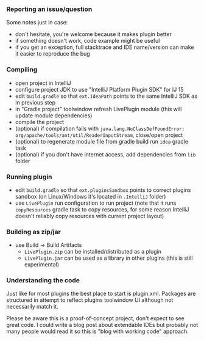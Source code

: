 ### Reporting an issue/question
Some notes just in case:
 - don't hesitate, you're welcome because it makes plugin better
 - if something doesn't work, code example might be useful 
 - if you get an exception, full stacktrace and IDE name/version can make it easier to reproduce the bug  


### Compiling
 - open project in IntelliJ
 - configure project JDK to use "IntelliJ Platform Plugin SDK" for IJ 15 
 - edit ```build.gradle``` so that ```ext.ideaPath``` points to the same IntelliJ SDK as in previous step 
 - in "Gradle project" toolwindow refresh LivePlugin module (this will update module dependencies)
 - compile the project
 - (optional) if compilation fails with ```java.lang.NoClassDefFoundError: org/apache/tools/ant/util/ReaderInputStream```, 
   close/open project
 - (optional) to regenerate module file from gradle build run ```idea``` gradle task 
 - (optional) if you don't have internet access, add dependencies from ```lib``` folder
    
 
### Running plugin
 - edit ```build.gradle``` so that ```ext.pluginsSandbox``` points to correct plugins sandbox 
   (on Linux/Windows it's located in ```.IntelliJ``` folder) 
 - use ```LivePlugin``` run configuration to run project
   (note that it runs ```copyResources``` gradle task to copy resources, for some reason 
    IntelliJ doesn't reliably copy resources with current project layout)


### Building as zip/jar
 - use Build -> Build Artifacts
    - ```LivePlugin.zip``` can be installed/distributed as a plugin
    - ```LivePlugin.jar``` can be used as a library in other plugins (this is still experimental)  


### Understanding the code
Just like for most plugins the best place to start is plugin.xml.
Packages are structured in attempt to reflect plugins toolwindow UI although not necessarily match it.

Please be aware this is a proof-of-concept project, don't expect to see great code.
I could write a blog post about extendable IDEs but probably not many people would read it
so this is "blog with working code" approach.
